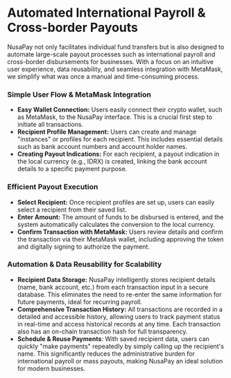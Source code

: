 # Automated International Payroll & Cross-border Payouts

NusaPay not only facilitates individual fund transfers but is also designed to automate large-scale payout processes such as international payroll and cross-border disbursements for businesses. With a focus on an intuitive user experience, data reusability, and seamless integration with MetaMask, we simplify what was once a manual and time-consuming process.

### Simple User Flow & MetaMask Integration

* **Easy Wallet Connection:** Users easily connect their crypto wallet, such as MetaMask, to the NusaPay interface. This is a crucial first step to initiate all transactions.
* **Recipient Profile Management:** Users can create and manage "instances" or profiles for each recipient. This includes essential details such as bank account numbers and account holder names.
* **Creating Payout Indications:** For each recipient, a payout indication in the local currency (e.g., IDRX) is created, linking the bank account details to a specific payment purpose.

### Efficient Payout Execution

* **Select Recipient:** Once recipient profiles are set up, users can easily select a recipient from their saved list.
* **Enter Amount:** The amount of funds to be disbursed is entered, and the system automatically calculates the conversion to the local currency.
* **Confirm Transaction with MetaMask:** Users review details and confirm the transaction via their MetaMask wallet, including approving the token and digitally signing to authorize the payment.

### Automation & Data Reusability for Scalability

* **Recipient Data Storage:** NusaPay intelligently stores recipient details (name, bank account, etc.) from each transaction input in a secure database. This eliminates the need to re-enter the same information for future payments, ideal for recurring payroll.
* **Comprehensive Transaction History:** All transactions are recorded in a detailed and accessible history, allowing users to track payment status in real-time and access historical records at any time. Each transaction also has an on-chain transaction hash for full transparency.
* **Schedule & Reuse Payments**: With saved recipient data, users can quickly "make payments" repeatedly by simply calling up the recipient's name. This significantly reduces the administrative burden for international payroll or mass payouts, making NusaPay an ideal solution for modern businesses.
